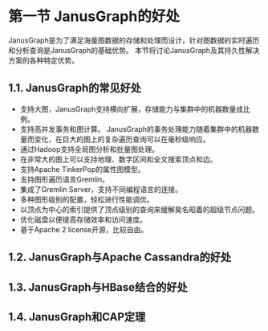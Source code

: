 # 第一节 JanusGraph的好处

JanusGraph是为了满足海量图数据的存储和处理而设计，针对图数据的实时遍历和分析查询是JanusGraph的基础优势。
本节将讨论JanusGraph及其持久性解决方案的各种特定优势。

## 1.1. JanusGraph的常见好处

* 支持大图，JanusGraph支持横向扩展，存储能力与集群中的机器数量成比例。
* 支持高并发事务和图计算。 JanusGraph的事务处理能力随着集群中的机器数量而变化，在巨大的图上的复杂遍历查询可以在毫秒级响应。
* 通过Hadoop支持全局图分析和批量图处理。
* 在非常大的图上可以支持地理、数字区间和全文搜索顶点和边。
* 支持Apache TinkerPop的属性图模型。
* 支持图形遍历语言Gremlin。
* 集成了Gremlin Server，支持不同编程语言的连接。
* 多种图形级别的配置，轻松进行性能调优。
* 以顶点为中心的索引提供了顶点级别的查询来缓解臭名昭着的超级节点问题。
* 优化磁盘以便提高存储效率和访问速度。
* 基于Apache 2 license开源，比较自由。

## 1.2. JanusGraph与Apache Cassandra的好处
## 1.3. JanusGraph与HBase结合的好处
## 1.4. JanusGraph和CAP定理